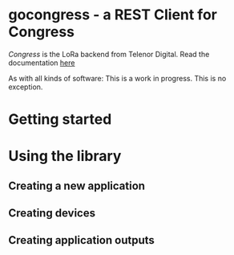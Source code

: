 # gocongress - a REST Client for Congress

*Congress* is the LoRa backend from Telenor Digital. Read the documentation 
[here](https://docs.exploratory.engineering/)

As with all kinds of software: This is a work in progress. This is no exception.

# Getting started

# Using the library

## Creating a new application

## Creating devices

## Creating application outputs
